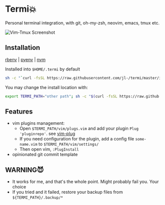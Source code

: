 # Termi💥
Personal terminal integration, with git, oh-my-zsh, neovim, emacs, tmux etc.

![Vim-Tmux Screenshot](https://cloud.githubusercontent.com/assets/6291986/15317479/4228ac68-1c54-11e6-951b-1c2123bc3d27.png)

## Installation

[rbenv](https://github.com/rbenv/rbenv#homebrew-on-macos) | [pyenv](https://github.com/pyenv/pyenv#homebrew-on-macos) | [nvm](https://github.com/creationix/nvm#installation)

Installed into `$HOME/.termi` by default
```bash
sh -c "`curl -fsSL https://raw.githubusercontent.com/jl-/termi/master/install.sh`"
```

You may change the install location with:
```bash
export TERMI_PATH="other path"; sh -c "$(curl -fsSL https://raw.github.com/jl-/termi/master/install.sh)"
```

## Features

- vim plugins management:
    - Open `$TERMI_PATH/vim/plugs.vim` and add your plugin `Plug 'pluginrepo'`. see [vim-plug](https://github.com/junegunn/vim-plug)
    - If you need configuration for the plugin, add a config file `some-name.vim` to `$TERMI_PATH/vim/settings/`
    - Then open vim, `:PlugInstall`
- opinionated git commit template

## WARNING😈

- It works for me, and that's the whole point. Might probably fail you. Your choice
- If you tried and it failed, restore your backup files from `${TERMI_PATH}/.backup/*`

